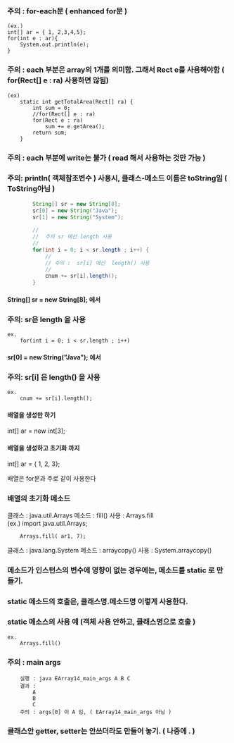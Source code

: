 ### 주의 : for-each문 ( enhanced for문 )
	(ex.)
	int[] ar = { 1, 2,3,4,5};
	for(int e : ar){
		System.out.println(e);
	}
	
### 주의 : each 부분은 array의 1개를 의미함. 그래서 Rect e를 사용해야함 ( for(Rect[] e : ra)  사용하면 않됨) 
	(ex)
		static int getTotalArea(Rect[] ra) {
			int sum = 0;
			//for(Rect[] e : ra)
			for(Rect e : ra) 
				sum += e.getArea();
			return sum;	
		}

### 주의 : each 부분에 write는 불가 ( read 해서 사용하는 것만 가능 )

### 주의:  println( 객체참조변수 ) 사용시, 클래스-메소드 이름은 toString임 ( ToString아님 )


```java
		String[] sr = new String[8];
		sr[0] = new String("Java");
		sr[1] = new String("System");
		
		//
		//  주의 sr 에선 length 사용
		//
		for(int i = 0; i < sr.length ; i++) {
			//
			// 주의 :  sr[i] 에선  length() 사용
			//
			cnum += sr[i].length();
		}
```

#### String[] sr = new String[8];  에서
### 주의:  sr은 length 을 사용
	ex.
		for(int i = 0; i < sr.length ; i++)
		
		
#### sr[0] = new String("Java");	에서
### 주의: sr[i] 은  length()	을 사용
	ex.
		cnum += sr[i].length();

#### 배열을 생성만 하기
int[] ar = new int[3];

#### 배열을 생성하고 초기화 까지 
int[] ar = { 1, 2, 3};


배열은 for문과 주로 같이 사용한다


### 배열의 초기화 메소드

클래스 : java.util.Arrays
메소드 : fill()
사용 : Arrays.fill	
		(ex.) 
		import java.util.Arrays;
		
		Arrays.fill( ar1, 7);

클래스 : java.lang.System
메소드 : arraycopy()
사용 : 
		System.arraycopy()


### 메소드가 인스턴스의 변수에 영향이 없는 경우에는, 메소드를 static 로 만들기.
### static 메소드의 호출은, 클래스명.메소드명  이렇게 사용한다.

###  static 메소스의 사용 예 (객체 사용 안하고, 클래스명으로 호출 ) 
	ex. 
		Arrays.fill()
		
### 주의 : main args
		실행 : java EArray14_main_args A B C
		결과 : 
			A 
			B 
			C
		주의 : args[0] 이 A 임, ( EArray14_main_args 아님 )

###  클래스안 getter, setter는 안쓰더라도 만들어 놓기. ( 나중에 . ) 
